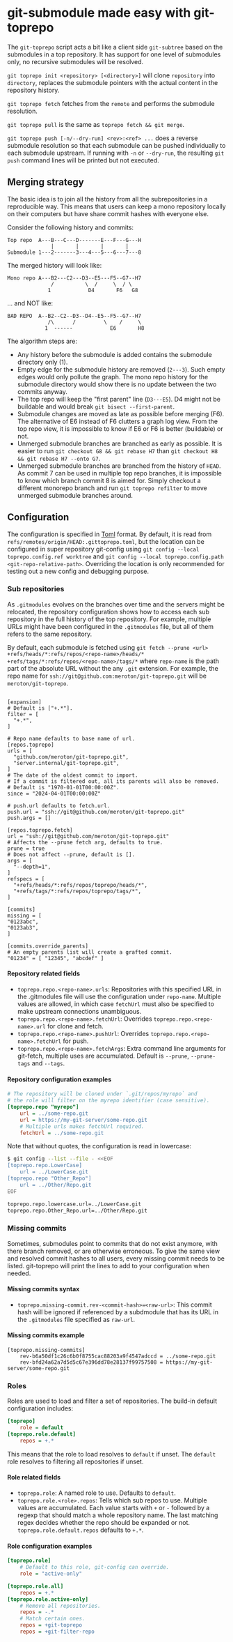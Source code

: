 # git-submodule made easy with git-toprepo

The `git-toprepo` script acts a bit like a client side `git-subtree`
based on the submodules in a top repository.
It has support for one level of submodules only,
no recursive submodules will be resolved.

`git toprepo init <repository> [<directory>]` will clone `repository` into `directory`,
replaces the submodule pointers with the actual content in the repository history.

`git toprepo fetch` fetches from the `remote` and performs the submodule resolution.

`git toprepo pull` is the same as `toprepo fetch && git merge`.

`git toprepo push [-n/--dry-run] <rev>:<ref> ...` does a reverse submodule resolution
so that each submodule can be pushed individually to each submodule upstream.
If running with `-n` or `--dry-run`, the resulting `git push` command lines
will be printed but not executed.

## Merging strategy

The basic idea is to join all the history from all the subrepositories
in a reproducible way. This means that users can keep a mono repository
locally on their computers but have share commit hashes with everyone else.

Consider the following history and commits:

    Top repo  A---B---C---D-------E---F---G---H
                  |       |       |       |
    Submodule 1---2-------3---4---5---6---7---8

The merged history will look like:

    Mono repo A---B2---C2---D3--E5---F5--G7--H7
                  /          \  /     \  / \
                 1            D4       F6   G8

... and NOT like:

    BAD REPO  A--B2--C2--D3--D4--E5--F5--G7--H7
                 /\      /         \    /     \
                1  ------            E6       H8

The algorithm steps are:
* Any history before the submodule is added contains the submodule
  directory only (1).
* Empty edge for the submodule history are removed (`2---3`).
  Such empty edges would only pollute the graph.
  The mono repo history for the submodule directory would
  show there is no update between the two commits anyway.
* The top repo will keep the "first parent" line (`D3---E5`).
  D4 might not be buildable and would break
  `git bisect --first-parent`.
* Submodule changes are moved as late as possible before merging (F6).
  The alternative of E6 instead of F6 clutters a graph log view.
  From the top repo view, it is impossible to know if E6 or F6
  is better (buildable) or not.
* Unmerged submodule branches are branched as early as possible.
  It is easier to run `git checkout G8 && git rebase H7` than
  `git checkout H8 && git rebase H7 --onto G7`.
* Unmerged submodule branches are branched from the history of `HEAD`.
  As commit 7 can be used in multiple top repo branches,
  it is impossible to know which branch commit 8 is aimed for.
  Simply checkout a different monorepo branch and run `git toprepo refilter`
  to move unmerged submodule branches around.

## Configuration

The configuration is specified in [Toml](https://toml.io/) format.
By default, it is read from `refs/remotes/origin/HEAD:.gittoprepo.toml`,
but the location can be configured in super repository git-config using
`git config --local toprepo.config.ref worktree` and
`git config --local toprepo.config.path <git-repo-relative-path>`.
Overriding the location is only recommended for testing out a new config and debugging purpose.

### Sub repositories

As `.gitmodules` evolves on the branches over time and
the servers might be relocated, the repository configuration shows how to
access each sub repository in the full history of the top repository.
For example, multiple URLs might have been configured in
the `.gitmodules` file, but all of them refers to the same repository.

By default, each submodule is fetched using
`git fetch --prune <url> +refs/heads/*:refs/repos/<repo-name>/heads/* +refs/tags/*:refs/repos/<repo-name>/tags/*`
where `repo-name` is the path part of the absolute URL without the any `.git` extension.
For example, the repo name for `ssh://git@github.com:meroton/git-toprepo.git` will be `meroton/git-toprepo`.

```# Generated to .git/toprepo/generated-config.

[expansion]
# Default is ["+.*"].
filter = [
  "+.*",
]

# Repo name defaults to base name of url.
[repos.toprepo]
urls = [
  "github.com/meroton/git-toprepo.git",
  "server.internal/git-toprepo.git",
]
# The date of the oldest commit to import.
# If a commit is filtered out, all its parents will also be removed.
# Default is "1970-01-01T00:00:00Z".
since = "2024-04-01T00:00:00Z"

# push.url defaults to fetch.url.
push.url = "ssh://git@github.com/meroton/git-toprepo.git"
push.args = []

[repos.toprepo.fetch]
url = "ssh://git@github.com/meroton/git-toprepo.git"
# Affects the --prune fetch arg, defaults to true.
prune = true
# Does not affect --prune, default is [].
args = [
  "--depth=1",
]
refspecs = [
  "+refs/heads/*:refs/repos/toprepo/heads/*",
  "+refs/tags/*:refs/repos/toprepo/tags/*",
]

[commits]
missing = [
"0123abc",
"0123ab3",
]

[commits.override_parents]
# An empty parents list will create a grafted commit.
"01234" = [ "12345", "abcdef" ]
```












#### Repository related fields

* `toprepo.repo.<repo-name>.urls`: Repositories with this specified URL in the
  .gitmodules file will use the configuration under `repo-name`.
  Multiple values are allowed, in which case `fetchUrl` must also be
  specified to make upstream connections unambiguous.
* `toprepo.repo.<repo-name>.fetchUrl`: Overrides `toprepo.repo.<repo-name>.url`
  for clone and fetch.
* `toprepo.repo.<repo-name>.pushUrl`: Overrides `toprepo.repo.<repo-name>.fetchUrl`
  for push.
* `toprepo.repo.<repo-name>.fetchArgs`: Extra command line arguments for
  git-fetch, multiple uses are accumulated.
  Default is `--prune`, `--prune-tags` and `--tags`.

#### Repository configuration examples

```ini
# The repository will be cloned under `.git/repos/myrepo` and
# the role will filter on the myrepo identifier (case sensitive).
[toprepo.repo "myrepo"]
    url = ../some-repo.git
    url = https://my-git-server/some-repo.git
    # Multiple urls makes fetchUrl required.
    fetchUrl = ../some-repo.git
```

Note that without quotes, the configuration is read in lowercase:

```bash
$ git config --list --file - <<EOF
[toprepo.repo.LowerCase]
    url = ../LowerCase.git
[toprepo.repo "Other_Repo"]
    url = ../Other/Repo.git
EOF

toprepo.repo.lowercase.url=../LowerCase.git
toprepo.repo.Other_Repo.url=../Other/Repo.git
```

###  Missing commits

Sometimes, submodules point to commits that do not exist anymore,
with there branch removed, or are otherwise erroneous.
To give the same view and resolved commit hashes to all users,
every missing commit needs to be listed.
git-toprepo will print the lines to add to your configuration when needed.

#### Missing commits syntax

* `toprepo.missing-commit.rev-<commit-hash>=<raw-url>`: This commit hash
  will be ignored if referenced by a subdmodule that has its URL in the
  `.gitmodules` file specified as `raw-url`.

#### Missing commits example

```
[toprepo.missing-commits]
    rev-b6a50df1c26c6b0f8755cac88203a9f4547adccd = ../some-repo.git
    rev-bfd24a62a7d5d5c67e396dd78e28137f99757508 = https://my-git-server/some-repo.git
```






### Roles

Roles are used to load and filter a set of repositories.
The build-in default configuration includes:

```ini
[toprepo]
    role = default
[toprepo.role.default]
    repos = +.*
```

This means that the role to load resolves to `default` if unset.
The `default` role resolves to filtering all repositories if unset.

#### Role related fields

* `toprepo.role`: A named role to use. Defaults to `default`.
* `toprepo.role.<role>.repos`: Tells which sub repos to use.
  Multiple values are accumulated.
  Each value starts with `+` or `-` followed by a regexp that should match a
  whole repository name. The last matching regex decides whether the repo
  should be expanded or not.
  `toprepo.role.default.repos` defaults to `+.*`.

#### Role configuration examples

```ini
[toprepo.role]
    # Default to this role, git-config can override.
    role = "active-only"

[toprepo.role.all]
    repos = +.*
[toprepo.role.active-only]
    # Remove all repositories.
    repos = -.*
    # Match certain ones.
    repos = +git-toprepo
    repos = +git-filter-repo
```
